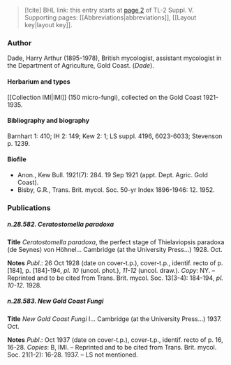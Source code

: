 > [!cite] BHL link: this entry starts at [page 2](https://www.biodiversitylibrary.org/item/103833#page/14/mode/1up) of TL-2 Suppl. V.
> Supporting pages: [[Abbreviations|abbreviations]], [[Layout key|layout key]].

### Author

Dade, Harry Arthur (1895-1978), British mycologist, assistant mycologist in the Department of Agriculture, Gold Coast. (*Dade*).

#### Herbarium and types

[[Collection IMI|IMI]] (150 micro-fungi), collected on the Gold Coast 1921-1935.

#### Bibliography and biography

Barnhart 1: 410; IH 2: 149; Kew 2: 1; LS suppl. 4196, 6023-6033; Stevenson p. 1239.

#### Biofile

- Anon., Kew Bull. 1921(7): 284. 19 Sep 1921 (appt. Dept. Agric. Gold Coast).
- Bisby, G.R., Trans. Brit. mycol. Soc. 50-yr Index 1896-1946: 12. 1952.

### Publications

##### n.28.582. Ceratostomella paradoxa

**Title**
*Ceratostomella paradoxa*, the perfect stage of Thielaviopsis paradoxa (de Seynes) von Höhnel... Cambridge (at the University Press...) 1928. Oct.

**Notes**
*Publ*.: 26 Oct 1928 (date on cover-t.p.), cover-t.p., identif. recto of p. \[184\], p. \[184\]-194, *pl. 10* (uncol. phot.), *11-12* (uncol. draw.). *Copy*: NY. – Reprinted and to be cited from Trans. Brit. mycol. Soc. 13(3-4): 184-194, *pl. 10-12.* 1928.

##### n.28.583. New Gold Coast Fungi

**Title**
*New Gold Coast Fungi* I... Cambridge (at the University Press...) 1937. Oct.

**Notes**
*Publ*.: Oct 1937 (date on cover-t.p.), cover-t.p., identif. recto of p. 16, 16-28. *Copies*: B, IMI. – Reprinted and to be cited from Trans. Brit. mycol. Soc. 21(1-2): 16-28. 1937. – LS not mentioned.

